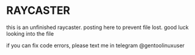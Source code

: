 # RAYCASTER

this is an unfinished raycaster. posting here to prevent file lost. good luck looking into the file

if you can fix code errors, please text me in telegram @gentoolinuxuser
